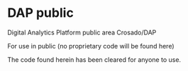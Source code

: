 # DAP public 
Digital Analytics Platform public area
Crosado/DAP

For use in public (no proprietary code will be found here)

The code found herein has been cleared for anyone to use.

